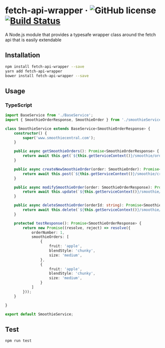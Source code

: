 # fetch-api-wrapper  &middot; ![GitHub license](https://img.shields.io/badge/license-MIT-blue.svg) [![Build Status](https://travis-ci.org/drevie/fetch-api-wrapper.svg?branch=master)](https://travis-ci.org/drevie/fetch-api-wrapper)
A Node.js module that provides a typesafe wrapper class around the fetch api that is easily extendable
## Installation 
```sh
npm install fetch-api-wrapper --save
yarn add fetch-api-wrapper
bower install fetch-api-wrapper --save
```
## Usage
### TypeScript
```typescript
import BaseService from './BaseService';
import { SmoothieOrderResponse, SmoothieOrder } from './smoothieServiceTypes';

class SmoothieService extends BaseService<SmoothieOrderResponse> {
    constructor() {
        super('www.smoothiecentral.com');
    }

    public async getSmoothieOrders(): Promise<SmoothieOrderResponse> {
        return await this.get(`${this.getServiceContext()}/smoothie/orders`);
    }

    public async createNewSmoothieOrder(order: SmoothieOrder): Promise<SmoothieOrderResponse> {
        return await this.post(`${this.getServiceContext()}/smoothie/createorder`, order);
    }

    public async modifySmoothieOrder(order: SmoothieOrderResponse): Promise<SmoothieOrderResponse> {
        return await this.update(`${this.getServiceContext()}/smoothie/createorder`, order);
    }

    public async deleteSmoothieOrder(orderId: string): Promise<SmoothieOrderResponse> {
        return await this.delete(`${this.getServiceContext()}/smoothie/deleteorder/${orderId}`);
    }

    protected testResponse(): Promise<SmoothieOrderResponse> {
        return new Promise((resolve, reject) => resolve({
            orderNumber: 1,
            smoothieOrders: [
                {
                    fruit: 'apple',
                    blendStyle: 'chunky',
                    size: 'medium',
                },
                {
                    fruit: 'apple',
                    blendStyle: 'chunky',
                    size: 'medium',
                }
            ]
        }));
    }

}

export default SmoothieService;
```
## Test 
```sh
npm run test
```
